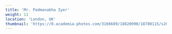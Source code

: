 ```yaml
---
title: 'Mr. Padmanabha Iyer'
weight: 11
location: 'London, UK'
thumbnail: 'https://0.academia-photos.com/3166689/18820090/18780115/s200_k.kalyanasundaram.jpg'
---
```

